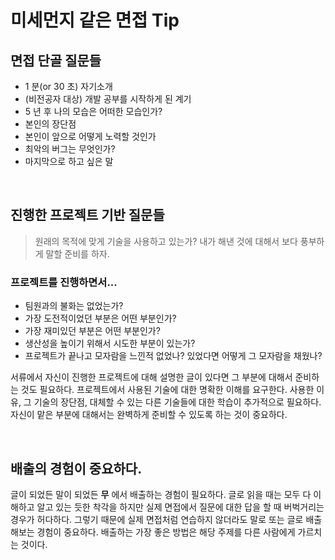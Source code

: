 # 미세먼지 같은 면접 Tip

## 면접 단골 질문들

* 1 분(or 30 초) 자기소개
* (비전공자 대상) 개발 공부를 시작하게 된 계기
* 5 년 후 나의 모습은 어떠한 모습인가?
* 본인의 장단점
* 본인이 앞으로 어떻게 노력할 것인가
* 최악의 버그는 무엇인가?
* 마지막으로 하고 싶은 말

</br>

## 진행한 프로젝트 기반 질문들

> 원래의 목적에 맞게 기술을 사용하고 있는가? 내가 해낸 것에 대해서 보다 풍부하게 말할 준비를 하자.

### 프로젝트를 진행하면서...

* 팀원과의 불화는 없었는가?
* 가장 도전적이었던 부분은 어떤 부분인가?
* 가장 재미있던 부분은 어떤 부분인가?
* 생산성을 높이기 위해서 시도한 부분이 있는가?
* 프로젝트가 끝나고 모자람을 느낀적 없었나? 있었다면 어떻게 그 모자람을 채웠나?

서류에서 자신이 진행한 프로젝트에 대해 설명한 글이 있다면 그 부분에 대해서 준비하는 것도 필요하다. 프로젝트에서 사용된 기술에 대한 명확한 이해를 요구한다. 사용한 이유, 그 기술의 장단점, 대체할 수 있는 다른 기술들에 대한 학습이 추가적으로 필요하다. 자신이 맡은 부분에 대해서는 완벽하게 준비할 수 있도록 하는 것이 중요하다.

</br>

## 배출의 경험이 중요하다.

글이 되었든 말이 되었든 **무** 에서 배출하는 경험이 필요하다. 글로 읽을 때는 모두 다 이해하고 알고 있는 듯한 착각을 하지만 실제 면접에서 질문에 대한 답을 할 때 버벅거리는 경우가 허다하다. 그렇기 때문에 실제 면접처럼 연습하지 않더라도 말로 또는 글로 배출해보는 경험이 중요하다. 배출하는 가장 좋은 방법은 해당 주제를 다른 사람에게 가르치는 것이다.
